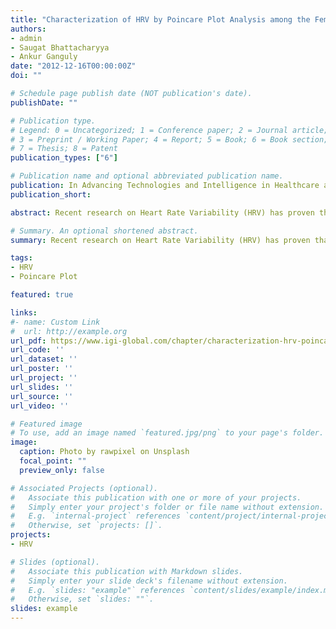 ```yaml
---
title: "Characterization of HRV by Poincare Plot Analysis among the Female Tea Garden Workers of Northern Hilly Regions of West Bengal"
authors:
- admin
- Saugat Bhattacharyya
- Ankur Ganguly
date: "2012-12-16T00:00:00Z"
doi: ""

# Schedule page publish date (NOT publication's date).
publishDate: ""

# Publication type.
# Legend: 0 = Uncategorized; 1 = Conference paper; 2 = Journal article;
# 3 = Preprint / Working Paper; 4 = Report; 5 = Book; 6 = Book section;
# 7 = Thesis; 8 = Patent
publication_types: ["6"]

# Publication name and optional abbreviated publication name.
publication: In Advancing Technologies and Intelligence in Healthcare and Clinical Environments Breakthroughs
publication_short: 

abstract: Recent research on Heart Rate Variability (HRV) has proven that Poincare Plot is a powerful tool to mark Short Term and Long Term Heart Rate Variability. This study focuses a comprehensive characterization of HRV among the Tea Garden Workers of the Northern Hilly Regions of West Bengal. The characterization, as available from the data sets, projects the average values of SD1 characteristics, that is, Short Term HRV in females as 58.265ms and SD2 as 149.474. The SDRR shows a mean value of 87.298 with a standard deviation of 119.669 and the S Characterization as 16505.99 ms and Standard deviation of 45882.31 ms. The SDRR shows a mean value of 87.298 with a standard deviation of 119.669 and the S Characterization as 16505.99 ms and Standard deviation of 45882.31 ms. ApEn Characterization showed mean value of 0.961 and standard deviation of 0.274.

# Summary. An optional shortened abstract.
summary: Recent research on Heart Rate Variability (HRV) has proven that Poincare Plot is a powerful tool to mark Short Term and Long Term Heart Rate Variability. This study focuses a comprehensive characterization of HRV among the Tea Garden Workers of the Northern Hilly Regions of West Bengal.

tags:
- HRV
- Poincare Plot

featured: true

links:
#- name: Custom Link
#  url: http://example.org
url_pdf: https://www.igi-global.com/chapter/characterization-hrv-poincare-plot-analysis/67865
url_code: ''
url_dataset: ''
url_poster: ''
url_project: ''
url_slides: ''
url_source: ''
url_video: ''

# Featured image
# To use, add an image named `featured.jpg/png` to your page's folder. 
image:
  caption: Photo by rawpixel on Unsplash
  focal_point: ""
  preview_only: false

# Associated Projects (optional).
#   Associate this publication with one or more of your projects.
#   Simply enter your project's folder or file name without extension.
#   E.g. `internal-project` references `content/project/internal-project/index.md`.
#   Otherwise, set `projects: []`.
projects:
- HRV

# Slides (optional).
#   Associate this publication with Markdown slides.
#   Simply enter your slide deck's filename without extension.
#   E.g. `slides: "example"` references `content/slides/example/index.md`.
#   Otherwise, set `slides: ""`.
slides: example
---
```

